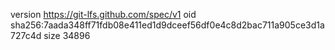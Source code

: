 version https://git-lfs.github.com/spec/v1
oid sha256:7aada348ff71fdb08e411ed1d9dceef56df0e4c8d2bac711a905ce3d1a727c4d
size 34896

